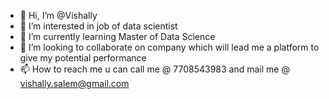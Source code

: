 - 👋 Hi, I’m @Vishally
- 👀 I’m interested in job of data scientist
- 🌱 I’m currently learning Master of Data Science
- 💞️ I’m looking to collaborate on company which will lead me a platform to give my potential performance
- 📫 How to reach me u can call me @ 7708543983 and mail me @ vishally.salem@gmail.com
